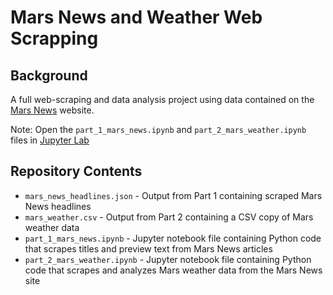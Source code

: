 # Mars News and Weather Web Scrapping

## Background
A full web-scraping and data analysis project using data contained on the [Mars News](https://static.bc-edx.com/data/web/mars_news/index.html) website.

Note: Open the `part_1_mars_news.ipynb` and `part_2_mars_weather.ipynb` files in [Jupyter Lab](https://jupyter.org/)

## Repository Contents
- `mars_news_headlines.json` - Output from Part 1 containing scraped Mars News headlines
- `mars_weather.csv` - Output from Part 2 containing a CSV copy of Mars weather data
- `part_1_mars_news.ipynb` - Jupyter notebook file containing Python code that scrapes titles and preview text from Mars News articles
- `part_2_mars_weather.ipynb` - Jupyter notebook file containing Python code that scrapes and analyzes Mars weather data from the Mars News site
